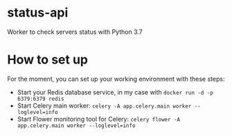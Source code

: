 # status-api
Worker to check servers status with Python 3.7

# How to set up
For the moment, you can set up your working environment with these steps:
- Start your Redis database service, in my case with `docker run -d -p 6379:6379 redis`
- Start Celery main worker: `celery -A app.celery.main worker --loglevel=info`
- Start Flower monitoring tool for Celery: `celery flower -A app.celery.main worker --loglevel=info`
